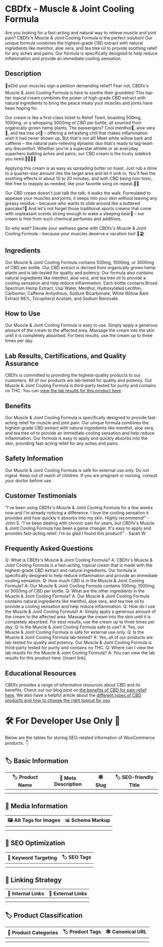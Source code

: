 # CBDfx - Muscle &amp; Joint Cooling Formula
Are you looking for a fast-acting and natural way to relieve muscle and joint pain? CBDfx's Muscle & Joint Cooling Formula is the perfect solution! Our unique formula combines the highest-grade CBD extract with natural ingredients like menthol, aloe vera, and tea tree oil to provide soothing relief for any aches and pains. Our formula is specifically designed to help reduce inflammation and provide an immediate cooling sensation.
## Description
💪❄️Did your muscles sign a petition demanding relief? Fear not, CBDfx's Muscle & Joint Cooling Formula is here to soothe their grumbles! This top-tier topical cream combines the power of high-grade CBD extract with natural ingredients to bring the peace treaty your muscles and joints have been hoping for.

Our cream is like a first-class ticket to Relief Town, boasting 500mg, 1000mg, or a whopping 3000mg of CBD per bottle, all sourced from organically grown hemp plants. The passengers? Cool menthol🍃, aloe vera🌵, and tea tree oil🌳 – offering a refreshing chill that makes inflammation wish it had never shown up. But that's not all! Meet white willow bark and caffeine – the natural pain-relieving dynamic duo that's ready to tag-team any discomfort. Whether you're a superstar athlete or an everyday superhero battling aches and pains, our CBD cream is the trusty sidekick you need.🦸‍♀️🦸‍♂️

Applying this cream is as easy as spreading butter on toast. Just rub a dime to a quarter-size amount into the target area and let it sink in. You'll feel the soothing effects in about 10 to 20 minutes, and with CBD being non-toxic, feel free to reapply as needed, like your favorite song on repeat.🔄🎶

Our CBD cream doesn't just talk the talk, it walks the walk. Formulated to appease your muscles and joints, it seeps into your skin without leaving any greasy residue – because who wants to slide around like a buttered pancake?🥞 And let's not forget those traditional sports creams that come with unpleasant scents strong enough to wake a sleeping bear🐻 – our cream is free from such chemical perfumes and additives.

So why wait? Elevate your wellness game with CBDfx's Muscle & Joint Cooling Formula – because your muscles deserve a vacation too! 🧊🏖️
## Ingredients
Our Muscle & Joint Cooling Formula contains 500mg, 1000mg, or 3000mg of CBD per bottle. Our CBD extract is derived from organically grown hemp plants and is lab-tested for quality and potency. Our formula also contains natural ingredients like menthol, aloe vera, and tea tree oil to provide a cooling sensation and help reduce inflammation. Each bottle contains:Broad Spectrum Hemp Extract, Usp Water, Menthol, Hydroxylated Lecithin, Carbomer, Caffeine Anhydrous, Sodium Bicarbonate, White Willow Bark Extract 98%, Tocopheryl Acetate, and Sodium Benzoate

## How to Use
Our Muscle & Joint Cooling Formula is easy to use. Simply apply a generous amount of the cream to the affected area. Massage the cream into the skin until it is completely absorbed. For best results, use the cream up to three times per day.
## Lab Results, Certifications, and Quality Assurance
CBDfx is committed to providing the highest-quality products to our customers. All of our products are lab-tested for quality and potency. Our Muscle & Joint Cooling Formula is third-party tested for purity and contains no THC. You can [view the lab results for this product here](https://cbdfx.com/lab-reports/lab-reports-for-muscle-joint-cbd-hemp-cream/)
## Benefits
Our Muscle & Joint Cooling Formula is specifically designed to provide fast-acting relief for muscle and joint pain. Our unique formula combines the highest-grade CBD extract with natural ingredients like menthol, aloe vera, and tea tree oil to provide an immediate cooling sensation and help reduce inflammation. Our formula is easy to apply and quickly absorbs into the skin, providing fast-acting relief for any aches and pains.
## Safety Information
Our Muscle & Joint Cooling Formula is safe for external use only. Do not ingest. Keep out of reach of children. If you are pregnant or nursing, consult your doctor before use.
## Customer Testimonials
"I've been using CBDfx's Muscle & Joint Cooling Formula for a few weeks now and I'm already noticing a difference. I love the cooling sensation it provides and how quickly it absorbs into my skin. Highly recommend!" - John S.
"I've been dealing with chronic pain for years, but CBDfx's Muscle & Joint Cooling Formula has been a game changer. It's easy to apply and provides fast-acting relief. I'm so glad I found this product!" - Sarah W.
## Frequently Asked Questions
Q: What is CBDfx's Muscle & Joint Cooling Formula?
A: CBDfx's Muscle & Joint Cooling Formula is a fast-acting, topical cream that is made with the highest-grade CBD extract and natural ingredients. Our formula is specifically designed to help reduce inflammation and provide an immediate cooling sensation.
Q: How much CBD is in the Muscle & Joint Cooling Formula?
A: Our Muscle & Joint Cooling Formula contains 500mg, 1000mg, or 3000mg of CBD per bottle.
Q: What are the other ingredients in the Muscle & Joint Cooling Formula?
A: Our Muscle & Joint Cooling Formula contains natural ingredients like menthol, aloe vera, and tea tree oil to provide a cooling sensation and help reduce inflammation.
Q: How do I use the Muscle & Joint Cooling Formula?
A: Simply apply a generous amount of the cream to the affected area. Massage the cream into the skin until it is completely absorbed. For best results, use the cream up to three times per day.
Q: Is the Muscle & Joint Cooling Formula safe to use?
A: Yes, our Muscle & Joint Cooling Formula is safe for external use only.
Q: Is the Muscle & Joint Cooling Formula lab-tested?
A: Yes, all of our products are lab-tested for quality and potency. Our Muscle & Joint Cooling Formula is third-party tested for purity and contains no THC.
Q: Where can I view the lab results for the Muscle & Joint Cooling Formula?
A: You can view the lab results for this product here: [insert link].
## Educational Resources
CBDfx provides a range of informative resources about CBD and its benefits. Check out our blog post on [the benefits of CBD for pain relief here](https://cbdfx.com/cbd-for-pain/). We also have a helpful article about the [different types of CBD products and how to choose the right topical for you](https://cbdfx.com/the-different-types-of-cbd-how-to-shop-for-cbd-creams-balms-and-other-topicals/)
# 🛠️ For Developer Use Only 🔐

Below are the tables for storing SEO-related information of WooCommerce products. 👇

## 🏷️ Basic Information 

| 🏷️ Product Name | 📝 Meta Description | 🕸️ Slug | 🏷️ SEO-friendly Title |
| -------------- | ------------------ | ------ | ---------------------- |
|                |                    |        |                        |
|                |                    |        |                        |

## 📸 Media Information

| 🖼️ Alt Tags for Images | 📊 Schema Markup |
| --------------------- | --------------- |
|                       |                 |
|                       |                 |

## 🔎 SEO Optimization

| 🎯 Keyword Targeting | 🏷️ SEO Tags |
| ------------------- | ---------- |
|                     |            |
|                     |            |

## 🔗 Linking Strategy 

| 🔗 Internal Links | 🔗 External Links |
| ---------------- | ---------------- |
|                  |                  |
|                  |                  |

## 🏷️ Product Classification 

| 📂 Product Categories | 🏷️ Product Tags | 🕸️ Canonical URL |
| ------------------ | ------------ | ------------- |
|                    |              |               |
|                    |              |               |
